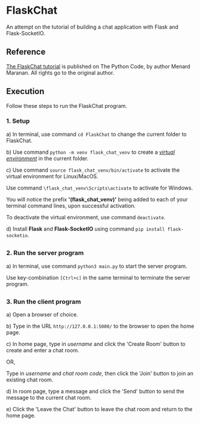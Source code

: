 # FlaskChat
An attempt on the tutorial of building a chat application with Flask and Flask-SocketIO.

## Reference
[The FlaskChat tutorial](https://thepythoncode.com/article/how-to-build-a-chat-app-in-python-using-flask-and-flasksocketio) is published on The Python Code, by author Menard Maranan. All rights go to the original author.

## Execution
Follow these steps to run the FlaskChat program.
### 1. Setup
a) In terminal, use command ```cd FlaskChat``` to change the current folder to FlaskChat.

b) Use command ```python -m venv flask_chat_venv``` to create a [_virtual environment_](https://docs.python.org/3/library/venv.html) in the current folder.

c) Use command ```source flask_chat_venv/bin/activate``` to activate the virtual environment for Linux/MacOS. 

Use command ```\flask_chat_venv\Scripts\activate``` to activate for Windows.

You will notice the prefix **'(flask_chat_venv)'** being added to each of your terminal command lines, upon successful activation.

To deactivate the virtual environment, use command ```deactivate```.

d) Install **Flask** and **Flask-SocketIO** using command ```pip install flask-socketio```.

##

### 2. Run the server program
a) In terminal, use command ```python3 main.py``` to start the server program.

Use key-combination ```[Ctrl+c]``` in the same terminal to terminate the server program.

##

### 3. Run the client program
a) Open a browser of choice.

b) Type in the URL ```http://127.0.0.1:5000/``` to the browser to open the home page.

c) In home page, type in _username_ and click the 'Create Room' button to create and enter a chat room.

OR,

Type in _username_ and _chat room code_, then click the 'Join' button to join an existing chat room.

d) In room page, type a message and click the 'Send' button to send the message to the current chat room.

e) Click the 'Leave the Chat' button to leave the chat room and return to the home page. 
